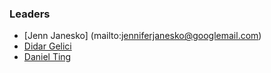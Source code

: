 ### Leaders
* [Jenn Janesko] (mailto:jenniferjanesko@googlemail.com)
* [Didar Gelici](mailto:didar.gelici@owasp.org)
* [Daniel Ting](mailto:daniel.ting+appsecgithub@owasp.org)


